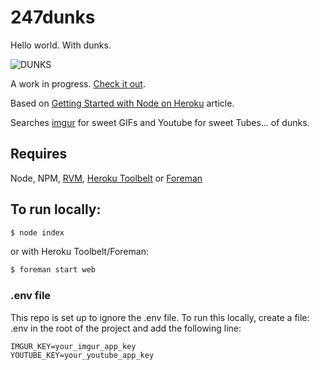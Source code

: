 # 247dunks
Hello world. With dunks.

![DUNKS](https://i.imgur.com/iCTugx8.gif)

A work in progress. [Check it out](https://twentyfoursevendunks.herokuapp.com/).

Based on [Getting Started with Node on Heroku](https://devcenter.heroku.com/articles/getting-started-with-nodejs) article.

Searches [imgur](http://imgur.com) for sweet GIFs and Youtube for sweet Tubes... of dunks. 

## Requires
Node, NPM, [RVM](https://rvm.io/rvm/install), [Heroku Toolbelt](https://toolbelt.heroku.com/) or [Foreman](https://github.com/ddollar/foreman)

## To run locally:
```sh
$ node index
```
or with Heroku Toolbelt/Foreman:
```sh
$ foreman start web
```

### .env file
This repo is set up to ignore the .env file. To run this locally, create a file: .env in the root of the project and add the following line:
```
IMGUR_KEY=your_imgur_app_key
YOUTUBE_KEY=your_youtube_app_key
```
